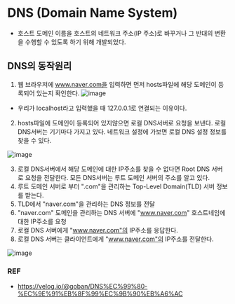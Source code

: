# DNS (Domain Name System)
- 호스트 도메인 이름을 호스트의 네트워크 주소(IP 주소)로 바꾸거나 그 반대의 변환을 수행할 수 있도록 하기 위해 개발되었다.


## DNS의 동작원리

1. 웹 브라우저에 www.naver.com을 입력하면 먼저 hosts파일에 해당 도메인이 등록되어 있는지 확인한다.
![image](https://user-images.githubusercontent.com/18106839/136116176-a6ebdbd9-8e3b-46f0-afb4-9080d37e05fb.png)

- 우리가 localhost라고 입력했을 때 127.0.0.1로 연결되는 이유이다.

2. hosts파일에 도메인이 등록되어 있지않으면 로컬 DNS서버로 요청을 보낸다. 
로컬 DNS서버는 기기마다 가지고 있다. 네트워크 설정에 가보면 로컬 DNS 설정 정보를 찾을 수 있다.

![image](https://user-images.githubusercontent.com/18106839/136115880-8756a6dc-fac7-45b0-9240-e0219bd8781c.png)

3. 로컬 DNS서버에서 해당 도메인에 대한 IP주소를 찾을 수 없다면 Root DNS 서버로 요청을 전달한다. 모든 DNS서버는 루트 도메인 서버의 주소를 알고 있다.
4. 루트 도메인 서버로 부터 ".com"을 관리하는 Top-Level Domain(TLD) 서버 정보를 받는다.
5. TLD에서 "naver.com"을 관리하는 DNS 정보를 전달
6. "naver.com" 도메인을 관리하는 DNS 서버에 "www.naver.com" 호스트네임에 대한 IP주소를 요청
7. 로컬 DNS 서버에게 "www.naver.com"의 IP주소를 응답한다.
8. 로컬 DNS 서버는 클라이언트에게 "www.naver.com"의 IP주소를 전달한다.

![image](https://user-images.githubusercontent.com/18106839/136116905-715503ec-0656-4464-9e80-1f041efdf9fd.png)

### REF
- https://velog.io/@goban/DNS%EC%99%80-%EC%9E%91%EB%8F%99%EC%9B%90%EB%A6%AC
